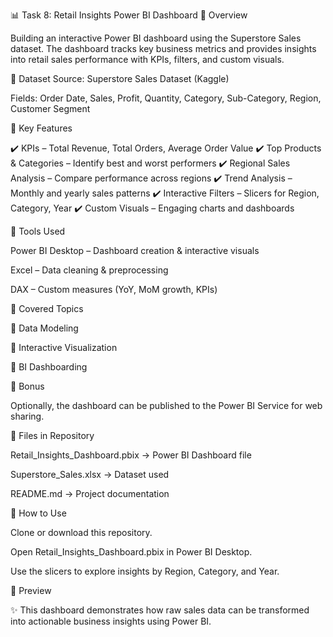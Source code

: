 📊 Task 8: Retail Insights Power BI Dashboard
🔹 Overview

 Building an interactive Power BI dashboard using the Superstore Sales dataset.
The dashboard tracks key business metrics and provides insights into retail sales performance with KPIs, filters, and custom visuals.

🔹 Dataset
Source: Superstore Sales Dataset (Kaggle)

Fields: Order Date, Sales, Profit, Quantity, Category, Sub-Category, Region, Customer Segment

🔹 Key Features

✔️ KPIs – Total Revenue, Total Orders, Average Order Value
✔️ Top Products & Categories – Identify best and worst performers
✔️ Regional Sales Analysis – Compare performance across regions
✔️ Trend Analysis – Monthly and yearly sales patterns
✔️ Interactive Filters – Slicers for Region, Category, Year
✔️ Custom Visuals – Engaging charts and dashboards

🔹 Tools Used

Power BI Desktop – Dashboard creation & interactive visuals

Excel – Data cleaning & preprocessing

DAX – Custom measures (YoY, MoM growth, KPIs)

🔹 Covered Topics

📌 Data Modeling

📌 Interactive Visualization

📌 BI Dashboarding

🔹 Bonus

Optionally, the dashboard can be published to the Power BI Service for web sharing.

🔹 Files in Repository

Retail_Insights_Dashboard.pbix → Power BI Dashboard file

Superstore_Sales.xlsx → Dataset used

README.md → Project documentation

🔹 How to Use

Clone or download this repository.

Open Retail_Insights_Dashboard.pbix in Power BI Desktop.

Use the slicers to explore insights by Region, Category, and Year.

🔹 Preview


✨ This dashboard demonstrates how raw sales data can be transformed into actionable business insights using Power BI.
